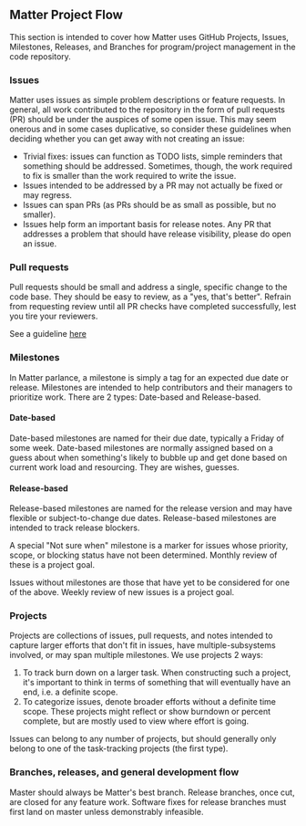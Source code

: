 ## Matter Project Flow

This section is intended to cover how Matter uses GitHub Projects, Issues,
Milestones, Releases, and Branches for program/project management in the code
repository.

### Issues

Matter uses issues as simple problem descriptions or feature requests. In
general, all work contributed to the repository in the form of pull requests
(PR) should be under the auspices of some open issue. This may seem onerous and
in some cases duplicative, so consider these guidelines when deciding whether
you can get away with not creating an issue:

-   Trivial fixes: issues can function as TODO lists, simple reminders that
    something should be addressed. Sometimes, though, the work required to fix
    is smaller than the work required to write the issue.
-   Issues intended to be addressed by a PR may not actually be fixed or may
    regress.
-   Issues can span PRs (as PRs should be as small as possible, but no smaller).
-   Issues help form an important basis for release notes. Any PR that addresses
    a problem that should have release visibility, please do open an issue.

### Pull requests

Pull requests should be small and address a single, specific change to the code
base. They should be easy to review, as a "yes, that's better". Refrain from
requesting review until all PR checks have completed successfully, lest you tire
your reviewers.

See a guideline [here](./contributing/pull_request_guidelines.md)

### Milestones

In Matter parlance, a milestone is simply a tag for an expected due date or
release. Milestones are intended to help contributors and their managers to
prioritize work. There are 2 types: Date-based and Release-based.

#### Date-based

Date-based milestones are named for their due date, typically a Friday of some
week. Date-based milestones are normally assigned based on a guess about when
something's likely to bubble up and get done based on current work load and
resourcing. They are wishes, guesses.

#### Release-based

Release-based milestones are named for the release version and may have flexible
or subject-to-change due dates. Release-based milestones are intended to track
release blockers.

A special "Not sure when" milestone is a marker for issues whose priority,
scope, or blocking status have not been determined. Monthly review of these is a
project goal.

Issues without milestones are those that have yet to be considered for one of
the above. Weekly review of new issues is a project goal.

### Projects

Projects are collections of issues, pull requests, and notes intended to capture
larger efforts that don't fit in issues, have multiple-subsystems involved, or
may span multiple milestones. We use projects 2 ways:

1. To track burn down on a larger task. When constructing such a project, it's
   important to think in terms of something that will eventually have an end,
   i.e. a definite scope.
2. To categorize issues, denote broader efforts without a definite time scope.
   These projects might reflect or show burndown or percent complete, but are
   mostly used to view where effort is going.

Issues can belong to any number of projects, but should generally only belong to
one of the task-tracking projects (the first type).

### Branches, releases, and general development flow

Master should always be Matter's best branch. Release branches, once cut, are
closed for any feature work. Software fixes for release branches must first land
on master unless demonstrably infeasible.
